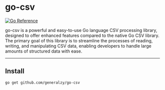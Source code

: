 # go-csv

[![Go Reference](https://pkg.go.dev/badge/github.com/generalzy/go-csv/.svg)](https://pkg.go.dev/github.com/generalzy/go-csv/)

go-csv is a powerful and easy-to-use Go language CSV processing library, designed to offer enhanced features compared to the native Go CSV library. The primary goal of this library is to streamline the processes of reading, writing, and manipulating CSV data, enabling developers to handle large amounts of structured data with ease.

----

## Install

````bash
go get github.com/generalzy/go-csv
````



